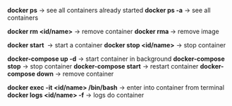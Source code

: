 **docker ps** -> see all containers already started
**docker ps -a** -> see all containers

**docker rm <id/name>** -> remove container
**docker rma <id>** -> remove image

**docker start <image name>** -> start a container
**docker stop <id/name>** -> stop container

**docker-compose up -d** -> start container in background
**docker-compose stop** -> stop container
**docker-compose start** -> restart container
**docker-compose down** -> remove container

**docker exec -it <id/name> /bin/bash** -> enter into container from terminal
**docker logs <id/name> -f** -> logs do container